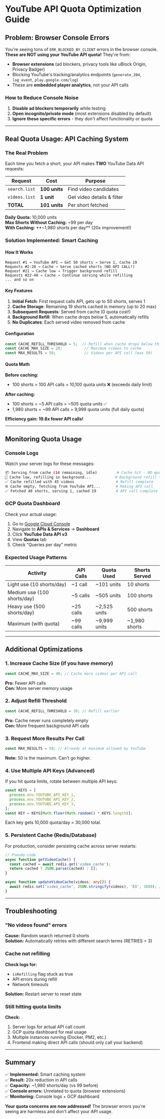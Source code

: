 # YouTube API Quota Optimization Guide

## Problem: Browser Console Errors

You're seeing tons of `ERR_BLOCKED_BY_CLIENT` errors in the browser console. **These are NOT using your YouTube API quota!** They're from:

- **Browser extensions** (ad blockers, privacy tools like uBlock Origin, Privacy Badger)
- Blocking YouTube's tracking/analytics endpoints (`generate_204`, `log_event`, `play.google.com/log`)
- These are **embedded player analytics**, not your API calls

### How to Reduce Console Noise

1. **Disable ad blockers temporarily** while testing
2. **Open incognito/private mode** (most extensions disabled by default)
3. **Ignore these specific errors** - they don't affect functionality or quota

---

## Real Quota Usage: API Caching System

### The Real Problem

Each time you fetch a short, your API makes **TWO** YouTube Data API requests:

| Request | Cost | Purpose |
|---------|------|---------|
| `search.list` | **100 units** | Find video candidates |
| `videos.list` | **1 unit** | Get video details & filter |
| **TOTAL** | **101 units** | Per short fetched |

**Daily Quota:** 10,000 units  
**Max Shorts Without Caching:** ~99 per day  
**With Caching:** **~1,980 shorts per day** (20x improvement!)

### Solution Implemented: Smart Caching

#### How It Works

```
Request #1 → YouTube API → Get 50 shorts → Serve 1, Cache 19
Requests #2-20 → Cache → Serve cached shorts (NO API CALL!)
Request #21 → Cache low → Trigger background refill
Requests #22-40 → Cache → Continue serving while refilling
... and so on
```

#### Key Features

1. **Initial Fetch**: First request calls API, gets up to 50 shorts, serves 1
2. **Cache Storage**: Remaining 19 shorts cached in memory (up to 20 max)
3. **Subsequent Requests**: Served from cache (0 quota cost!)
4. **Background Refill**: When cache drops below 5, automatically refills
5. **No Duplicates**: Each served video removed from cache

#### Configuration

```typescript
const CACHE_REFILL_THRESHOLD = 5;  // Refill when cache drops below this
const CACHE_MAX_SIZE = 20;          // Maximum videos to cache
const MAX_RESULTS = 50;             // Videos per API call (max 50)
```

#### Quota Math

**Before caching:**
- 100 shorts = 100 API calls = 10,100 quota units ❌ (exceeds daily limit)

**After caching:**
- 100 shorts = ~5 API calls = ~505 quota units ✅
- 1,980 shorts = ~99 API calls = 9,999 quota units (full daily quota)

**Efficiency gain: 19.8x fewer API calls!**

---

## Monitoring Quota Usage

### Console Logs

Watch your server logs for these messages:

```bash
📦 Serving from cache (14 remaining, idle)         # Cache hit - NO quota used
🔄 Cache low, refilling in background...           # Background refill triggered
✅ Cache refilled with 45 videos                   # Refill complete
🌐 Cache empty, fetching from YouTube API...       # Making API call
✅ Fetched 48 shorts, serving 1, cached 19         # API call complete
```

### GCP Quota Dashboard

Check your actual usage:
1. Go to [Google Cloud Console](https://console.cloud.google.com)
2. Navigate to **APIs & Services** → **Dashboard**
3. Click **YouTube Data API v3**
4. View **Quotas** tab
5. Check "Queries per day" metric

### Expected Usage Patterns

| Activity | API Calls | Quota Used | Shorts Served |
|----------|-----------|------------|---------------|
| Light use (10 shorts/day) | ~1 call | ~101 units | 10 shorts |
| Medium use (100 shorts/day) | ~5 calls | ~505 units | 100 shorts |
| Heavy use (500 shorts/day) | ~25 calls | ~2,525 units | 500 shorts |
| Maximum (with quota) | ~99 calls | ~9,999 units | ~1,980 shorts |

---

## Additional Optimizations

### 1. Increase Cache Size (if you have memory)

```typescript
const CACHE_MAX_SIZE = 40; // Cache more videos per API call
```

**Pro:** Fewer API calls  
**Con:** More server memory usage

### 2. Adjust Refill Threshold

```typescript
const CACHE_REFILL_THRESHOLD = 10; // Refill earlier
```

**Pro:** Cache never runs completely empty  
**Con:** More frequent background API calls

### 3. Request More Results Per Call

```typescript
const MAX_RESULTS = 50; // Already at maximum allowed by YouTube
```

**Note:** 50 is the maximum. Can't go higher.

### 4. Use Multiple API Keys (Advanced)

If you hit quota limits, rotate between multiple API keys:

```typescript
const KEYS = [
  process.env.YOUTUBE_API_KEY_1,
  process.env.YOUTUBE_API_KEY_2,
  process.env.YOUTUBE_API_KEY_3,
];
const KEY = KEYS[Math.floor(Math.random() * KEYS.length)];
```

Each key gets 10,000 quota/day = 30,000 total.

### 5. Persistent Cache (Redis/Database)

For production, consider persisting cache across server restarts:

```typescript
// Pseudo-code
async function getVideoCache() {
  const cached = await redis.get('video_cache');
  return cached ? JSON.parse(cached) : [];
}

async function updateVideoCache(videos: any[]) {
  await redis.set('video_cache', JSON.stringify(videos), 'EX', 3600); // 1 hour TTL
}
```

---

## Troubleshooting

### "No videos found" errors

**Cause:** Random search returned 0 shorts  
**Solution:** Automatically retries with different search terms (RETRIES = 3)

### Cache not refilling

**Check logs for:**
- `isRefilling` flag stuck as true
- API errors during refill
- Network timeouts

**Solution:** Restart server to reset state

### Still hitting quota limits

**Check:**
1. Server logs for actual API call count
2. GCP quota dashboard for real usage
3. Multiple instances running (Docker, PM2, etc.)
4. Frontend making direct API calls (should only call your backend)

---

## Summary

✅ **Implemented:** Smart caching system  
✅ **Result:** 20x reduction in API calls  
✅ **Capacity:** ~1,980 shorts/day (vs 99 before)  
✅ **Console errors:** Unrelated to quota (browser extensions)  
✅ **Monitoring:** Console logs + GCP dashboard  

**Your quota concerns are now addressed!** The browser errors you're seeing are harmless and don't affect your API usage.
